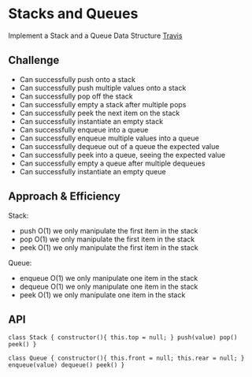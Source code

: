 # Stacks and Queues

Implement a Stack and a Queue Data Structure
[Travis](https://travis-ci.com/morgan-401-advanced-javascript/data-structures-and-algorithms/builds/134682110)

## Challenge

* Can successfully push onto a stack
* Can successfully push multiple values onto a stack
* Can successfully pop off the stack
* Can successfully empty a stack after multiple pops
* Can successfully peek the next item on the stack
* Can successfully instantiate an empty stack
* Can successfully enqueue into a queue
* Can successfully enqueue multiple values into a queue
* Can successfully dequeue out of a queue the expected value
* Can successfully peek into a queue, seeing the expected value
* Can successfully empty a queue after multiple dequeues
* Can successfully instantiate an empty queue

## Approach & Efficiency
Stack:
* push O(1) we only manipulate the first item in the stack
* pop O(1) we only manipulate the first item in the stack
* peek O(1) we only manipulate the first item in the stack

Queue:
* enqueue O(1) we only manipulate one item in the stack
* dequeue O(1) we only manipulate one item in the stack
* peek O(1) we only manipulate one item in the stack
## API
`class Stack {
  constructor(){
    this.top = null;
  }
  push(value)
  pop()
  peek()
}`

`class Queue {
  constructor(){
    this.front = null;
    this.rear = null;
  }
  enqueue(value)
  dequeue()
  peek()
}`
